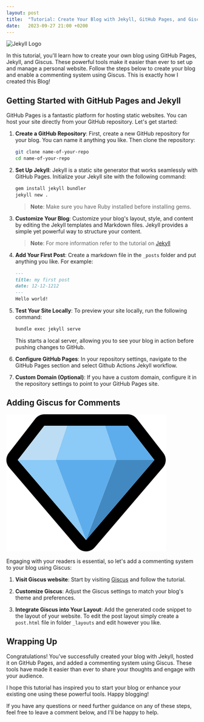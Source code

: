 ```yaml
---
layout: post
title:  "Tutorial: Create Your Blog with Jekyll, GitHub Pages, and Giscus"
date:   2023-09-27 21:00 +0200
---
```


![Jekyll Logo](https://jekyllrb.com/img/logo-2x.png)

In this tutorial, you'll learn how to create your own blog using GitHub Pages, Jekyll, and Giscus. These powerful tools make it easier than ever to set up and manage a personal website. Follow the steps below to create your blog and enable a commenting system using Giscus. This is exactly how I created this Blog!

## Getting Started with GitHub Pages and Jekyll

GitHub Pages is a fantastic platform for hosting static websites. You can host your site directly from your GitHub repository. Let's get started:

1. **Create a GitHub Repository**: First, create a new GitHub repository for your blog. You can name it anything you like. Then clone the repository:

   ```bash
   git clone name-of-your-repo
   cd name-of-your-repo
   ```

2. **Set Up Jekyll**: Jekyll is a static site generator that works seamlessly with GitHub Pages. Initialize your Jekyll site with the following command:

   ```bash
   gem install jekyll bundler
   jekyll new .
   ```

   > **Note**: Make sure you have Ruby installed before installing gems.

3. **Customize Your Blog**: Customize your blog's layout, style, and content by editing the Jekyll templates and Markdown files. Jekyll provides a simple yet powerful way to structure your content.

    > **Note**: For more information refer to the tutorial on [Jekyll](https://jekyllrb.com/docs/step-by-step/01-setup/)

4. **Add Your First Post**: Create a markdown file in the `_posts` folder and put anything you like. For example:

    ```markdown
    ---
    title: my first post
    date: 12-12-1212
    ---
    Hello world!
    ```

4. **Test Your Site Locally**: To preview your site locally, run the following command:

   ```bash
   bundle exec jekyll serve
   ```

   This starts a local server, allowing you to see your blog in action before pushing changes to GitHub.

5. **Configure GitHub Pages**: In your repository settings, navigate to the GitHub Pages section and select Github Actions Jekyll workflow.

6. **Custom Domain (Optional)**: If you have a custom domain, configure it in the repository settings to point to your GitHub Pages site.

## Adding Giscus for Comments

![Giscus Logo](https://raw.githubusercontent.com/giscus/giscus/cb790dfd42079f31ac92393f5deaa2fdd2e8acd3/public/giscus.svg)

Engaging with your readers is essential, so let's add a commenting system to your blog using Giscus:

1. **Visit Giscus website**: Start by visiting [Giscus](https://giscus.app/) and follow the tutorial.

2. **Customize Giscus**: Adjust the Giscus settings to match your blog's theme and preferences.

3. **Integrate Giscus into Your Layout**: Add the generated code snippet to the layout of your website. To edit the post layout simply create a `post.html` file in folder `_layouts` and edit however you like.

## Wrapping Up

Congratulations! You've successfully created your blog with Jekyll, hosted it on GitHub Pages, and added a commenting system using Giscus. These tools have made it easier than ever to share your thoughts and engage with your audience.

I hope this tutorial has inspired you to start your blog or enhance your existing one using these powerful tools. Happy blogging!

If you have any questions or need further guidance on any of these steps, feel free to leave a comment below, and I'll be happy to help.